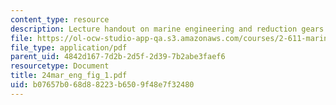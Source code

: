 ```yaml
---
content_type: resource
description: Lecture handout on marine engineering and reduction gears.
file: https://ol-ocw-studio-app-qa.s3.amazonaws.com/courses/2-611-marine-power-and-propulsion-fall-2006/b07657b068d88223b6509f48e7f32480_24mar_eng_fig_1.pdf
file_type: application/pdf
parent_uid: 4842d167-7d2b-2d5f-2d39-7b2abe3faef6
resourcetype: Document
title: 24mar_eng_fig_1.pdf
uid: b07657b0-68d8-8223-b650-9f48e7f32480
---
```

